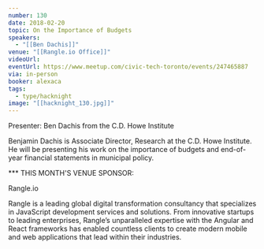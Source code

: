 ```yaml
---
number: 130
date: 2018-02-20
topic: On the Importance of Budgets
speakers:
  - "[[Ben Dachis]]"
venue: "[[Rangle.io Office]]"
videoUrl:
eventUrl: https://www.meetup.com/civic-tech-toronto/events/247465887
via: in-person
booker: alexaca
tags:
  - type/hacknight
image: "[[hacknight_130.jpg]]"
---
```


Presenter: Ben Dachis from the C.D. Howe Institute

Benjamin Dachis is Associate Director, Research at the C.D. Howe Institute. He will be presenting his work on the importance of budgets and end-of-year financial statements in municipal policy.

*** THIS MONTH'S VENUE SPONSOR:

Rangle.io

Rangle is a leading global digital transformation consultancy that specializes in JavaScript development services and solutions. From innovative startups to leading enterprises, Rangle’s unparalleled expertise with the Angular and React frameworks has enabled countless clients to create modern mobile and web applications that lead within their industries.
